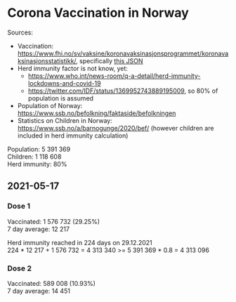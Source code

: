 # Corona Vaccination in Norway

Sources:

- Vaccination: <https://www.fhi.no/sv/vaksine/koronavaksinasjonsprogrammet/koronavaksinasjonsstatistikk/>, specifically [this JSON](https://www.fhi.no/api/chartdata/api/99119)
- Herd immunity factor is not know, yet:
  - <https://www.who.int/news-room/q-a-detail/herd-immunity-lockdowns-and-covid-19>
  - <https://twitter.com/IDF/status/1369952743889195009>, so 80% of population is assumed
- Population of Norway: <https://www.ssb.no/befolkning/faktaside/befolkningen>
- Statistics on Children in Norway: https://www.ssb.no/a/barnogunge/2020/bef/ (however children are included in herd immunity calculation)

Population: 5 391 369  
Children: 1 118 608  
Herd immunity: 80%  

## 2021-05-17

### Dose 1

Vaccinated: 1 576 732 (29.25%)  
7 day average: 12 217

Herd immunity reached in 224 days on 29.12.2021  
224 * 12 217 + 1 576 732 = 4 313 340 >= 5 391 369 * 0.8 = 4 313 096

### Dose 2

Vaccinated: 589 008 (10.93%)  
7 day average: 14 451

